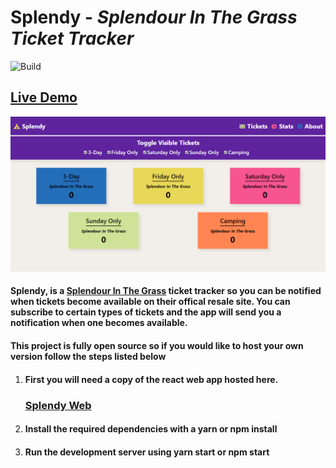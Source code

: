 # Splendy - *Splendour In The Grass Ticket Tracker*

![Build](https://github.com/Riley-March/Splendy/workflows/Build/badge.svg)

## [Live Demo](https://splendy.ramtek.dev)

![Splendy](./res/splendy-banner.png)


#### Splendy, is a [Splendour In The Grass](https://splendourinthegrass.com/) ticket tracker so you can be notified when tickets become available on their offical resale site. You can subscribe to certain types of tickets and the app will send you a notification when one becomes available.

#### This project is fully open source so if you would like to host your own version follow the steps listed below

1. #### First you will need a copy of the react web app hosted here.
    ### [Splendy Web](https://github.com/Riley-March/Splendy-web)
2. #### Install the required dependencies with a yarn or npm install
3. #### Run the development server using yarn start or npm start